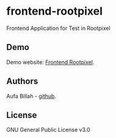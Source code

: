 # frontend-rootpixel
Frontend Application for Test in Rootpixel

## Demo
Demo website: [Frontend Rootpixel](https://aufaroot18.github.io/frontend-rootpixel/).

## Authors
Aufa Billah - [github](https://github.com/aufaroot18).

## License
GNU General Public License v3.0
